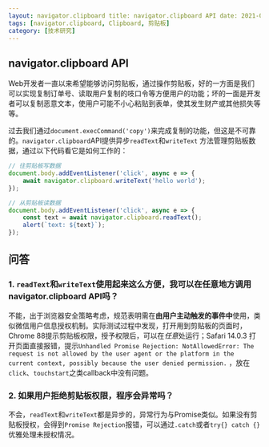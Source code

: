 ```yaml
---
layout: navigator.clipboard title: navigator.clipboard API date: 2021-02-02 15:21:12
tags: [navigator.clipboard, Clipboard, 剪贴板]
category: [技术研究]
---
```


## navigator.clipboard API

Web开发者一直以来希望能够访问剪贴板，通过操作剪贴板，好的一方面是我们可以实现复制订单号、读取用户复制的吱口令等方便用户的功能；坏的一面是开发者可以复制恶意文本，使用户可能不小心粘贴到表单，使其发生财产或其他损失等等。

过去我们通过`document.execCommand('copy')`来完成复制的功能，但这是不可靠的。`navigator.clipboard`API提供异步`readText`和`writeText`
方法管理剪贴板数据，通过以下代码看它是如何工作的：

```javascript
// 往剪贴板写数据
document.body.addEventListener('click', async e => {
    await navigator.clipboard.writeText('hello world');
});

// 从剪贴板读数据
document.body.addEventListener('click', async e => {
    const text = await navigator.clipboard.readText();
    alert(`text: ${text}`);
});
```

## 问答

### 1. `readText`和`writeText`使用起来这么方便，我可以在任意地方调用navigator.clipboard API吗？

不能，出于浏览器安全策略考虑，规范表明需在**由用户主动触发的事件中**使用，类似微信用户信息授权机制。实际测试过程中发现，打开用到剪贴板的页面时，Chrome 88提示剪贴板权限，授予权限后，可以在*任意*处运行；Safari
14.0.3
打开页面直接报错，提示`Unhandled Promise Rejection: NotAllowedError: The request is not allowed by the user agent or the platform in the current context, possibly because the user denied permission.`
，放在`click`、`touchstart`之类callback中没有问题。

### 2. 如果用户拒绝剪贴板权限，程序会异常吗？

不会，`readText`和`writeText`都是异步的，异常行为与Promise类似。如果没有剪贴板授权，会得到`Promise Rejection`报错，可以通过`.catch`或者`try{} catch {}`
优雅处理未授权情况。






